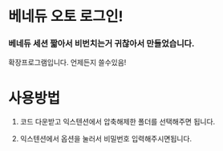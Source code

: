 # 베네듀 오토 로그인!
### 베네듀 세션 짧아서 비번치는거 귀찮아서 만들었습니다.

확장프로그램입니다. 언제든지 쓸수있음!


# 사용방법

1. 코드 다운받고 익스텐션에서 압축해제한 폴더를 선택해주면 됩니다.

2. 익스텐션에서 옵션을 눌러서 비밀번호 입력해주시면됩니다.
